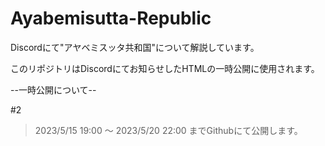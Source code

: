 # Ayabemisutta-Republic
Discordにて"アヤベミスッタ共和国"について解説しています。

このリポジトリはDiscordにてお知らせしたHTMLの一時公開に使用されます。

--一時公開について--

#2

>2023/5/15 19:00 ～ 2023/5/20 22:00 までGithubにて公開します。

